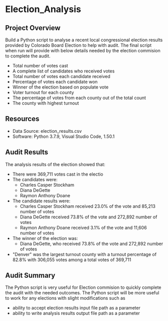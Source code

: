 # Election_Analysis

## Project Overview

Build a Python script to analyse a recent local congressional election results provided by Colorado Board Election to help with audit. The final script when run will provide with below details needed by the election commision to complete the audit.

- Total number of votes cast
- A complete list of candidates who received votes
- Total number of votes each candidate received
- Percentage of votes each candidate won
- Winner of the election based on populate vote
- Voter turnout for each county
- The percentage of votes from each county out of the total count
- The county with highest turnout

## Resources

- Data Source: election_results.csv
- Software: Python 3.7.9, Visual Studio Code, 1.50.1

## Audit Results

The analysis results of the election showed that:
- There were 369,711 votes cast in the electio
- The candidates were:
    - Charles Casper Stockham
    - Diana DeGette
    - Raymon Anthony Doane
- The candidate results were:
    - Charles Casper Stockham received 23.0% of the vote and 85,213 number of votes
    - Diana DeGette received 73.8% of the vote and 272,892 number of votes
    - Raymon Anthony Doane received 3.1% of the vote and 11,606 number of votes
- The winner of the election was:
    - Diana DeGette, who received 73.8% of the vote and 272,892 number of votes
- "Denver" was the largest turnout county with a turnout percentage of 82.8% with 306,055 votes among a total votes of 369,711
    

## Audit Summary
The Python script is very useful for Election commision to quickly complete the audit with the needed outcomes. The Python script will be more useful to work for any elections with slight modifications such as 
   - ability to accept election results input file path as a parameter
   - ability to write analysis results output file path as a parameter


